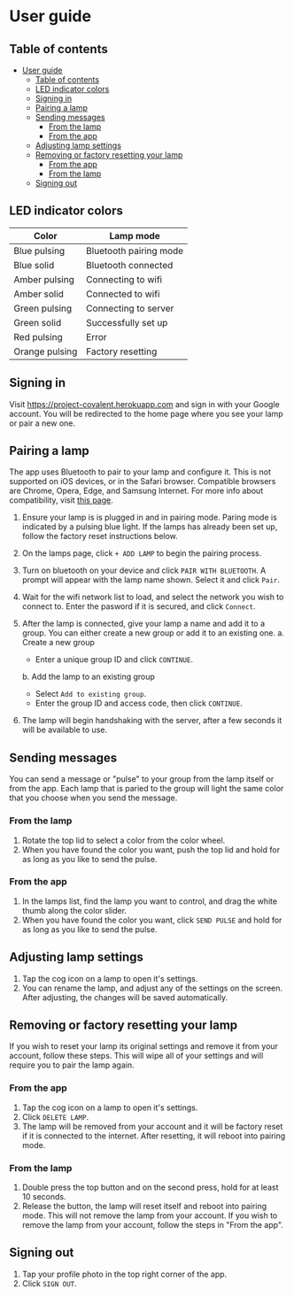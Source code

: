 # User guide

## Table of contents
- [User guide](#user-guide)
  - [Table of contents](#table-of-contents)
  - [LED indicator colors](#led-indicator-colors)
  - [Signing in](#signing-in)
  - [Pairing a lamp](#pairing-a-lamp)
  - [Sending messages](#sending-messages)
    - [From the lamp](#from-the-lamp)
    - [From the app](#from-the-app)
  - [Adjusting lamp settings](#adjusting-lamp-settings)
  - [Removing or factory resetting your lamp](#removing-or-factory-resetting-your-lamp)
    - [From the app](#from-the-app-1)
    - [From the lamp](#from-the-lamp-1)
  - [Signing out](#signing-out)

## LED indicator colors

| Color         | Lamp mode              |
|---------------|------------------------|
| Blue pulsing  | Bluetooth pairing mode |
| Blue solid    | Bluetooth connected    |
| Amber pulsing | Connecting to wifi     |
| Amber solid   | Connected to wifi      |
| Green pulsing | Connecting to server   |
| Green solid   | Successfully set up    |
| Red pulsing   | Error                  |
| Orange pulsing| Factory resetting      |


## Signing in
Visit https://project-covalent.herokuapp.com and sign in with your Google account. You will be redirected to the home page where you see your lamp or pair a new one.

## Pairing a lamp
The app uses Bluetooth to pair to your lamp and configure it. This is not supported on iOS devices, or in the Safari browser. Compatible browsers are Chrome, Opera, Edge, and Samsung Internet. For more info about compatibility, visit [this page](https://developer.mozilla.org/en-US/docs/Web/API/Web_Bluetooth_API#browser_compatibility).

1. Ensure your lamp is is plugged in and in pairing mode. Paring mode is indicated by a pulsing blue light. If the lamps has already been set up, follow the factory reset instructions below.
2. On the lamps page, click `+ ADD LAMP` to begin the pairing process.
3. Turn on bluetooth on your device and click `PAIR WITH BLUETOOTH`. A prompt will appear with the lamp name shown. Select it and click `Pair`.
4. Wait for the wifi network list to load, and select the network you wish to connect to. Enter the pasword if it is secured, and click `Connect`.
5. After the lamp is connected, give your lamp a name and add it to a group. You can either create a new group or add it to an existing one.
    a. Create a new group
    -  Enter a unique group ID and click `CONTINUE`.
    
    b. Add the lamp to an existing group
    - Select `Add to existing group`.
    - Enter the group ID and access code, then click `CONTINUE`.
6. The lamp will begin handshaking with the server, after a few seconds it will be available to use.

## Sending messages
You can send a message or "pulse" to your group from the lamp itself or from the app. Each lamp that is paried to the group will light the same color that you choose when you send the message.

### From the lamp
1. Rotate the top lid to select a color from the color wheel.
2. When you have found the color you want, push the top lid and hold for as long as you like to send the pulse.

### From the app
1. In the lamps list, find the lamp you want to control, and drag the white thumb along the color slider.
2. When you have found the color you want, click `SEND PULSE` and hold for as long as you like to send the pulse.

## Adjusting lamp settings
1. Tap the cog icon on a lamp to open it's settings.
2. You can rename the lamp, and adjust any of the settings on the screen. After adjusting, the changes will be saved automatically.

## Removing or factory resetting your lamp
If you wish to reset your lamp its original settings and remove it from your account, follow these steps. This will wipe all of your settings and will require you to pair the lamp again.
### From the app
1. Tap the cog icon on a lamp to open it's settings.
2. Click `DELETE LAMP`.
3. The lamp will be removed from your account and it will be factory reset if it is connected to the internet. After resetting, it will reboot into pairing mode.

### From the lamp
1. Double press the top button and on the second press, hold for at least 10 seconds.
2. Release the button, the lamp will reset itself and reboot into pairing mode. This will not remove the lamp from your account. If you wish to remove the lamp from your account, follow the steps in "From the app".

## Signing out
1. Tap your profile photo in the top right corner of the app.
2. Click `SIGN OUT`.